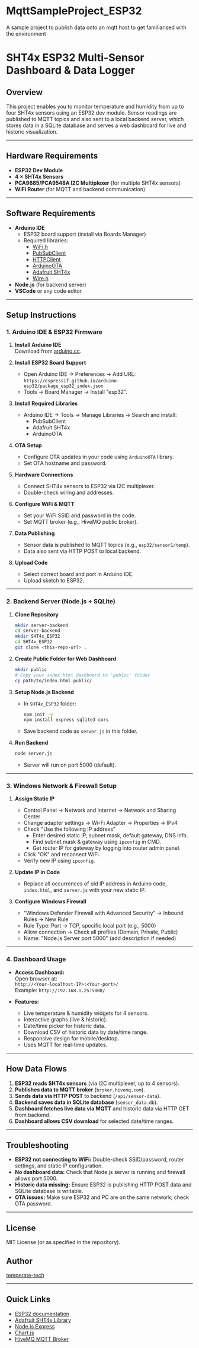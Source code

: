 # MqttSampleProject_ESP32
A sample project to publish data onto an mqtt host to get familiarised with the environment

# SHT4x ESP32 Multi-Sensor Dashboard & Data Logger

## Overview

This project enables you to monitor temperature and humidity from up to four SHT4x sensors using an ESP32 dev module. Sensor readings are published to MQTT topics and also sent to a local backend server, which stores data in a SQLite database and serves a web dashboard for live and historic visualization.

---

## Hardware Requirements

- **ESP32 Dev Module**
- **4 × SHT4x Sensors**
- **PCA9685/PCA9548A I2C Multiplexer** (for multiple SHT4x sensors)
- **WiFi Router** (for MQTT and backend communication)

---

## Software Requirements

- **Arduino IDE**
  - ESP32 board support (install via Boards Manager)
  - Required libraries:
    - [WiFi.h](https://github.com/espressif/arduino-esp32)
    - [PubSubClient](https://github.com/knolleary/pubsubclient)
    - [HTTPClient](https://github.com/espressif/arduino-esp32)
    - [ArduinoOTA](https://github.com/arduino-libraries/ArduinoOTA)
    - [Adafruit SHT4x](https://github.com/adafruit/Adafruit_SHT4x)
    - [Wire.h](https://github.com/espressif/arduino-esp32)
- **Node.js** (for backend server)
- **VSCode** or any code editor

---

## Setup Instructions

### 1. Arduino IDE & ESP32 Firmware

1. **Install Arduino IDE**  
   Download from [arduino.cc](https://www.arduino.cc/en/software).

2. **Install ESP32 Board Support**  
   - Open Arduino IDE → Preferences → Add URL:  
     `https://espressif.github.io/arduino-esp32/package_esp32_index.json`
   - Tools → Board Manager → Install "esp32".

3. **Install Required Libraries**  
   - Arduino IDE → Tools → Manage Libraries → Search and install:
     - PubSubClient
     - Adafruit SHT4x
     - ArduinoOTA

4. **OTA Setup**  
   - Configure OTA updates in your code using `ArduinoOTA` library.
   - Set OTA hostname and password.

5. **Hardware Connections**
   - Connect SHT4x sensors to ESP32 via I2C multiplexer.
   - Double-check wiring and addresses.

6. **Configure WiFi & MQTT**
   - Set your WiFi SSID and password in the code.
   - Set MQTT broker (e.g., HiveMQ public broker).

7. **Data Publishing**
   - Sensor data is published to MQTT topics (e.g., `esp32/sensor1/temp`).
   - Data also sent via HTTP POST to local backend.

8. **Upload Code**
   - Select correct board and port in Arduino IDE.
   - Upload sketch to ESP32.

---

### 2. Backend Server (Node.js + SQLite)

1. **Clone Repository**
   ```sh
   mkdir server-backend
   cd server-backend
   mkdir SHT4x_ESP32
   cd SHT4x_ESP32
   git clone <this-repo-url> .
   ```

2. **Create Public Folder for Web Dashboard**
   ```sh
   mkdir public
   # Copy your index.html dashboard to 'public' folder
   cp path/to/index.html public/
   ```

3. **Setup Node.js Backend**
   - In `SHT4x_ESP32` folder:
     ```sh
     npm init -y
     npm install express sqlite3 cors
     ```
   - Save backend code as `server.js` in this folder.

4. **Run Backend**
   ```sh
   node server.js
   ```
   - Server will run on port 5000 (default).

---

### 3. Windows Network & Firewall Setup

1. **Assign Static IP**
   - Control Panel → Network and Internet → Network and Sharing Center
   - Change adapter settings → Wi-Fi Adapter → Properties → IPv4
   - Check "Use the following IP address"
     - Enter desired static IP, subnet mask, default gateway, DNS info.
     - Find subnet mask & gateway using `ipconfig` in CMD.
     - Get router IP for gateway by logging into router admin panel.
   - Click "OK" and reconnect WiFi.
   - Verify new IP using `ipconfig`.

2. **Update IP in Code**
   - Replace all occurrences of old IP address in Arduino code, `index.html`, and `server.js` with your new static IP.

3. **Configure Windows Firewall**
   - "Windows Defender Firewall with Advanced Security" → Inbound Rules → New Rule
   - Rule Type: Port → TCP, specific local port (e.g., 5000)
   - Allow connection → Check all profiles (Domain, Private, Public)
   - Name: "Node.js Server port 5000" (add description if needed)

---

### 4. Dashboard Usage

- **Access Dashboard:**  
  Open browser at:  
  `http://<Your-localhost-IP>:<Your-port>/`  
  Example: `http://192.168.1.25:5000/`

- **Features:**
  - Live temperature & humidity widgets for 4 sensors.
  - Interactive graphs (live & historic).
  - Date/time picker for historic data.
  - Download CSV of historic data by date/time range.
  - Responsive design for mobile/desktop.
  - Uses MQTT for real-time updates.

---

## How Data Flows

1. **ESP32 reads SHT4x sensors** (via I2C multiplexer, up to 4 sensors).
2. **Publishes data to MQTT broker** (`broker.hivemq.com`).
3. **Sends data via HTTP POST** to backend (`/api/sensor-data`).
4. **Backend saves data in SQLite database** (`sensor_data.db`).
5. **Dashboard fetches live data via MQTT** and historic data via HTTP GET from backend.
6. **Dashboard allows CSV download** for selected date/time ranges.

---

## Troubleshooting

- **ESP32 not connecting to WiFi:** Double-check SSID/password, router settings, and static IP configuration.
- **No dashboard data:** Check that Node.js server is running and firewall allows port 5000.
- **Historic data missing:** Ensure ESP32 is publishing HTTP POST data and SQLite database is writable.
- **OTA issues:** Make sure ESP32 and PC are on the same network; check OTA password.

---

## License

MIT License (or as specified in the repository).

## Author

[temperate-tech](https://github.com/temperate-tech)

---

## Quick Links

- [ESP32 documentation](https://docs.espressif.com/projects/esp-idf/en/latest/esp32/get-started/)
- [Adafruit SHT4x Library](https://github.com/adafruit/Adafruit_SHT4x)
- [Node.js Express](https://expressjs.com/)
- [Chart.js](https://www.chartjs.org/)
- [HiveMQ MQTT Broker](https://www.hivemq.com/public-mqtt-broker/)
